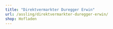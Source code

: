 ```yaml
---
title: "Direktvermarkter Duregger Erwin"
url: /assling/direktvermarkter-duregger-erwin/
shop: Hofladen
---
```

